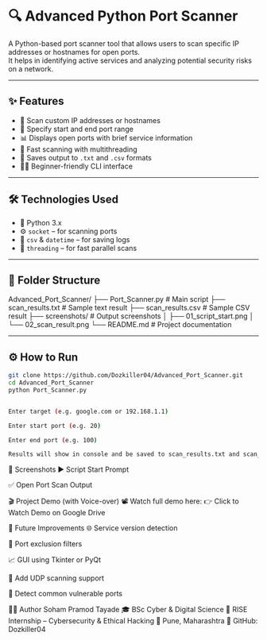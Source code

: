 # 🔍 Advanced Python Port Scanner

A Python-based port scanner tool that allows users to scan specific IP addresses or hostnames for open ports.  
It helps in identifying active services and analyzing potential security risks on a network.

---

## ✨ Features

- 📡 Scan custom IP addresses or hostnames
- 🔢 Specify start and end port range
- 📊 Displays open ports with brief service information
- 🧠 Fast scanning with multithreading
- 💾 Saves output to `.txt` and `.csv` formats
- 🧑‍💻 Beginner-friendly CLI interface

---

## 🛠️ Technologies Used

- 🐍 Python 3.x
- ⚙️ `socket` – for scanning ports
- 📁 `csv` & `datetime` – for saving logs
- 🚀 `threading` – for fast parallel scans

---

## 📁 Folder Structure
Advanced_Port_Scanner/
├── Port_Scanner.py # Main script
├── scan_results.txt # Sample text result
├── scan_results.csv # Sample CSV result
├── screenshots/ # Output screenshots
│ ├── 01_script_start.png
│ └── 02_scan_result.png
└── README.md # Project documentation


---

## ⚙️ How to Run

```bash
git clone https://github.com/Dozkiller04/Advanced_Port_Scanner.git
cd Advanced_Port_Scanner
python Port_Scanner.py


Enter target (e.g. google.com or 192.168.1.1)

Enter start port (e.g. 20)

Enter end port (e.g. 100)

Results will show in console and be saved to scan_results.txt and scan_results.csv.
```
📸 Screenshots
▶️ Script Start Prompt

✅ Open Port Scan Output

🎬 Project Demo (with Voice-over)
📽️ Watch full demo here:
👉 Click to Watch Demo on Google Drive

🚀 Future Improvements
🌐 Service version detection

🛑 Port exclusion filters

📈 GUI using Tkinter or PyQt

🧠 Add UDP scanning support

🔐 Detect common vulnerable ports

👨‍💻 Author
Soham Pramod Tayade
🎓 BSc Cyber & Digital Science
🏢 RISE Internship – Cybersecurity & Ethical Hacking
📍 Pune, Maharashtra
🔗 GitHub: Dozkiller04




